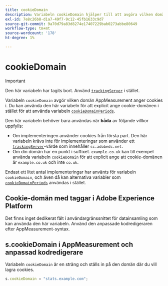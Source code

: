```yaml
---
title: cookieDomain
description: Variabeln cookieDomain hjälper till att avgöra vilken domän cookies ska användas på.
exl-id: 7e8c26b8-d1a7-49f7-9c12-45fb1633c9d7
source-git-commit: 9a70d79a83d8274e17407229bab0273abbe80649
workflow-type: tm+mt
source-wordcount: '178'
ht-degree: 1%

---
```


# cookieDomain

>[!IMPORTANT]
>
>Den här variabeln har tagits bort. Använd [`trackingServer`](trackingserver.md) i stället.

Variabeln `cookieDomain` avgör vilken domän AppMeasurement anger cookies i. Du kan använda den här variabeln för att explicit ange cookie-domänen i stället för att använda variabeln [`cookieDomainPeriods`](cookiedomainperiods.md).

Den här variabeln behöver bara användas när **båda** av följande villkor uppfylls:

* Om implementeringen använder cookies från första part. Den här variabeln krävs inte för implementeringar som använder ett [`trackingServer`](trackingserver.md)-värde som innehåller `sc.adobedc.net`.
* Om din domän har en punkt i suffixet. `example.co.uk` kan till exempel använda variabeln `cookieDomain` för att explicit ange att cookie-domänen är `example.co.uk` och inte `co.uk`.

Endast ett litet antal implementeringar har använts för variabeln `cookieDomain`, och även då kan alternativa variabler som [`cookieDomainPeriods`](cookiedomainperiods.md) användas i stället.

## Cookie-domän med taggar i Adobe Experience Platform

Det finns inget dedikerat fält i användargränssnittet för datainsamling som kan använda den här variabeln. Använd den anpassade kodredigeraren efter AppMeasurement-syntax.

## s.cookieDomain i AppMeasurement och anpassad kodredigerare

Variabeln `cookieDomain` är en sträng och ställs in på den domän där du vill lagra cookies.

```js
s.cookieDomain = "stats.example.com";
```
